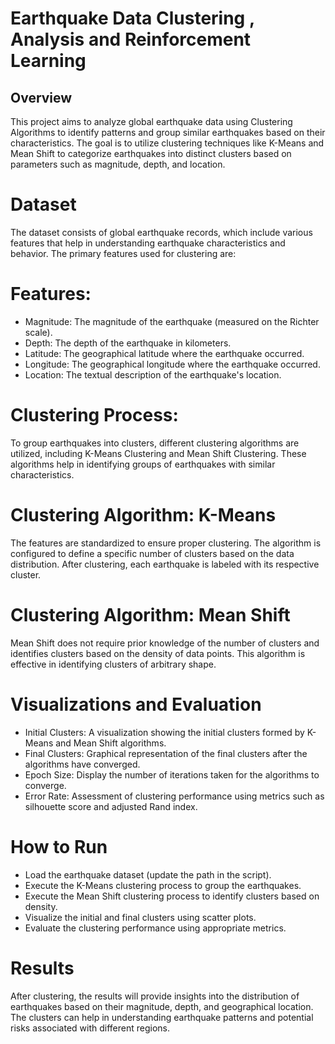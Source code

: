 # Earthquake Data Clustering , Analysis and Reinforcement Learning
## Overview
This project aims to analyze global earthquake data using Clustering Algorithms to identify patterns and group similar earthquakes based on their characteristics. The goal is to utilize clustering techniques like K-Means and Mean Shift to categorize earthquakes into distinct clusters based on parameters such as magnitude, depth, and location.

# Dataset
The dataset consists of global earthquake records, which include various features that help in understanding earthquake characteristics and behavior. The primary features used for clustering are:

# Features:
+ Magnitude: The magnitude of the earthquake (measured on the Richter scale).
+ Depth: The depth of the earthquake in kilometers.
+ Latitude: The geographical latitude where the earthquake occurred.
+ Longitude: The geographical longitude where the earthquake occurred.
+ Location: The textual description of the earthquake's location.
# Clustering Process:
To group earthquakes into clusters, different clustering algorithms are utilized, including K-Means Clustering and Mean Shift Clustering. These algorithms help in identifying groups of earthquakes with similar characteristics.

# Clustering Algorithm: K-Means
The features are standardized to ensure proper clustering.
The algorithm is configured to define a specific number of clusters based on the data distribution.
After clustering, each earthquake is labeled with its respective cluster.
# Clustering Algorithm: Mean Shift
Mean Shift does not require prior knowledge of the number of clusters and identifies clusters based on the density of data points.
This algorithm is effective in identifying clusters of arbitrary shape.
# Visualizations and Evaluation
+ Initial Clusters: A visualization showing the initial clusters formed by K-Means and Mean Shift algorithms.
+ Final Clusters: Graphical representation of the final clusters after the algorithms have converged.
+ Epoch Size: Display the number of iterations taken for the algorithms to converge.
+ Error Rate: Assessment of clustering performance using metrics such as silhouette score and adjusted Rand index.
# How to Run
+ Load the earthquake dataset (update the path in the script).
+ Execute the K-Means clustering process to group the earthquakes.
+ Execute the Mean Shift clustering process to identify clusters based on density.
+ Visualize the initial and final clusters using scatter plots.
+ Evaluate the clustering performance using appropriate metrics.
# Results
After clustering, the results will provide insights into the distribution of earthquakes based on their magnitude, depth, and geographical location. The clusters can help in understanding earthquake patterns and potential risks associated with different regions.
